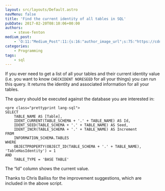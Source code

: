 ```yaml
---
layout: src/layouts/Default.astro
navMenu: false
title: 'Find the current identity of all tables in SQL'
pubDate: 2017-02-20T08:10:06+00:00
authors:
    - steve-fenton
medium_post:
    - 'O:11:"Medium_Post":11:{s:16:"author_image_url";s:75:"https://cdn-images-1.medium.com/fit/c/400/400/1*eXkhfEuF41g5W_xnc_ydLA.jpeg";s:10:"author_url";s:38:"https://medium.com/@steve.fenton.co.uk";s:11:"byline_name";N;s:12:"byline_email";N;s:10:"cross_link";s:3:"yes";s:2:"id";s:12:"a97cc8c5b1a1";s:21:"follower_notification";s:3:"yes";s:7:"license";s:19:"all-rights-reserved";s:14:"publication_id";s:2:"-1";s:6:"status";s:5:"draft";s:3:"url";s:51:"https://medium.com/@steve.fenton.co.uk/a97cc8c5b1a1";}'
categories:
    - Programming
tags:
    - sql
---
```


If you ever need to get a list of all your tables and their current identity value (i.e. you want to know `CHECKIDENT NORESEED` for all your things) you can run this query. It returns the identity and associated information for all your tables.

The query should be executed against the database you are interested in:

```
<pre class="prettyprint lang-sql">
SELECT
    TABLE_NAME AS [Table],
    IDENT_CURRENT(TABLE_SCHEMA + '.' + TABLE_NAME) AS Id,
    IDENT_SEED(TABLE_SCHEMA + '.' + TABLE_NAME) AS Seed,
    IDENT_INCR(TABLE_SCHEMA + '.' + TABLE_NAME) AS Increment
FROM
    INFORMATION_SCHEMA.TABLES
WHERE
    OBJECTPROPERTY(OBJECT_ID(TABLE_SCHEMA + '.' + TABLE_NAME), 'TableHasIdentity') = 1
AND
    TABLE_TYPE = 'BASE TABLE'
```
The “Id” column shows the current value.

Thanks to Chris Bailiss for the improvement suggestions, which are included in the above script.